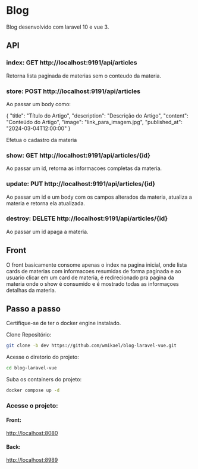 
# Blog

Blog desenvolvido com laravel 10 e vue 3.

## API

### index: GET http://localhost:9191/api/articles

Retorna lista paginada de materias sem o conteudo da materia.

### store: POST http://localhost:9191/api/articles

Ao passar um body como:

{
    "title": "Título do Artigo",
    "description": "Descrição do Artigo",
    "content": "Conteúdo do Artigo",
    "image": "link_para_imagem.jpg",
    "published_at": "2024-03-04T12:00:00"
}

Efetua o cadastro da materia

### show: GET http://localhost:9191/api/articles/{id}

Ao passar um id, retorna as informacoes completas da materia.

### update: PUT http://localhost:9191/api/articles/{id}

Ao passar um id e um body com os campos alterados da materia, atualiza a materia e retorna ela atualizada.

### destroy: DELETE http://localhost:9191/api/articles/{id}

Ao passar um id apaga a materia.

## Front

O front basicamente consome apenas o index na pagina inicial, onde lista cards de materias com informacoes resumidas de forma paginada e ao usuario clicar em um card de materia, é redirecionado pra pagina da materia onde o show é consumido e é mostrado todas as informaçoes detalhas da materia.

## Passo a passo
Certifique-se de ter o docker engine instalado.

Clone Repositório:

```sh
git clone -b dev https://github.com/wmikael/blog-laravel-vue.git
```

Acesse o diretorio do projeto:

```sh
cd blog-laravel-vue
```

Suba os containers do projeto:

```sh
docker compose up -d
```

### Acesse o projeto:

#### Front:

[http://localhost:8080](http://localhost:8080)

#### Back:

[http://localhost:8989](http://localhost:8989)
